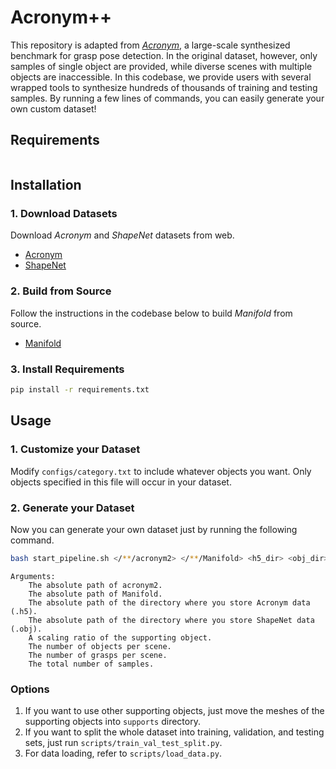 # Acronym++
This repository is adapted from [*Acronym*](https://github.com/NVlabs/acronym), a large-scale synthesized benchmark for grasp pose detection. In the original dataset, however, only samples of single object are provided, while diverse scenes with multiple objects are inaccessible. In this codebase, we provide users with several wrapped tools to synthesize hundreds of thousands of training and testing samples. By running a few lines of commands, you can easily generate your own custom dataset!

## Requirements
```

```

## Installation
### 1. Download Datasets
Download *Acronym* and *ShapeNet* datasets from web.
- [Acronym](https://drive.google.com/file/d/1zcPARTCQx2oeiKk7a-wdN_CN-RUVX56c/view)
- [ShapeNet](https://huggingface.co/datasets/ShapeNet/ShapeNetSem-archive/tree/main)
### 2. Build from Source
Follow the instructions in the codebase below to build *Manifold* from source.
- [Manifold](https://github.com/hjwdzh/Manifold)
### 3. Install Requirements
```bash
pip install -r requirements.txt
```
## Usage
### 1. Customize your Dataset
Modify `configs/category.txt` to include whatever objects you want. Only objects specified in this file will occur in your dataset.
### 2. Generate your Dataset
Now you can generate your own dataset just by running the following command.
```bash
bash start_pipeline.sh </**/acronym2> </**/Manifold> <h5_dir> <obj_dir> 0.02 10 1000 10000
```
```
Arguments:
    The absolute path of acronym2.
    The absolute path of Manifold.
    The absolute path of the directory where you store Acronym data (.h5).
    The absolute path of the directory where you store ShapeNet data (.obj).
    A scaling ratio of the supporting object.
    The number of objects per scene.
    The number of grasps per scene.
    The total number of samples.
```
### Options
1. If you want to use other supporting objects, just move the meshes of the supporting objects into `supports` directory.
2. If you want to split the whole dataset into training, validation, and testing sets, just run `scripts/train_val_test_split.py`. 
3. For data loading, refer to `scripts/load_data.py`.
